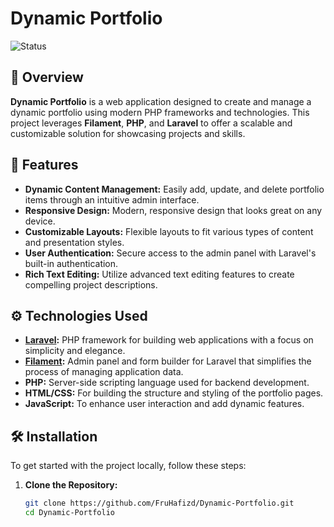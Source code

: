 # Dynamic Portfolio

![Status](https://img.shields.io/badge/Status-In%20Progress-yellow.svg)

## 📖 Overview
**Dynamic Portfolio** is a web application designed to create and manage a dynamic portfolio using modern PHP frameworks and technologies. This project leverages **Filament**, **PHP**, and **Laravel** to offer a scalable and customizable solution for showcasing projects and skills.

## 🚀 Features
- **Dynamic Content Management:** Easily add, update, and delete portfolio items through an intuitive admin interface.
- **Responsive Design:** Modern, responsive design that looks great on any device.
- **Customizable Layouts:** Flexible layouts to fit various types of content and presentation styles.
- **User Authentication:** Secure access to the admin panel with Laravel's built-in authentication.
- **Rich Text Editing:** Utilize advanced text editing features to create compelling project descriptions.

## ⚙️ Technologies Used
- **[Laravel](https://laravel.com/):** PHP framework for building web applications with a focus on simplicity and elegance.
- **[Filament](https://filamentphp.com/):** Admin panel and form builder for Laravel that simplifies the process of managing application data.
- **PHP:** Server-side scripting language used for backend development.
- **HTML/CSS:** For building the structure and styling of the portfolio pages.
- **JavaScript:** To enhance user interaction and add dynamic features.

## 🛠️ Installation
To get started with the project locally, follow these steps:

1. **Clone the Repository:**
   ```bash
   git clone https://github.com/FruHafizd/Dynamic-Portfolio.git
   cd Dynamic-Portfolio
